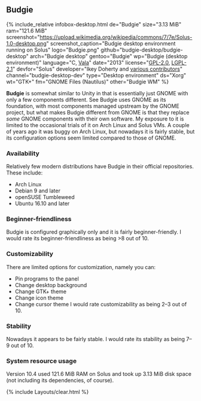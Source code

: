## Budgie
{% include_relative infobox-desktop.html de="Budgie" size="3.13 MiB" ram="121.6 MiB" screenshot="https://upload.wikimedia.org/wikipedia/commons/7/7e/Solus-1.0-desktop.png" screenshot_caption="Budgie desktop environment running on Solus" logo="Budgie.png" github="budgie-desktop/budgie-desktop" arch="Budgie desktop" gentoo="Budgie" wp="Budgie (desktop environment)" language="C, <a href='https://en.wikipedia.org/wiki/Vala_(programming_language)' link='_blank'>Vala</a>" date="2013" license="<a href='https://github.com/budgie-desktop/budgie-desktop/blob/master/README.md' link='_blank'>GPL-2.0</a>, <a href='https://github.com/budgie-desktop/budgie-desktop/blob/master/README.md' link='_blank'>LGPL-2.1</a>" devfor="Solus" developer="Ikey Doherty and <a href='https://github.com/budgie-desktop/budgie-desktop/graphs/contributors' link='_blank'>various contributors</a>" channel="budgie-desktop-dev" type="Desktop environment" ds="Xorg" wt="GTK+" fm="GNOME Files (Nautilus)" other="Budgie WM" %}

**Budgie** is somewhat similar to Unity in that is essentially just GNOME with only a few components different. See Budgie uses GNOME as its foundation, with most components managed upstream by the GNOME project, but what makes Budgie different from GNOME is that they replace *some* GNOME components with their own software. My exposure to it is limited to the occasional trials of it on Arch Linux and Solus VMs. A couple of years ago it was buggy on Arch Linux, but nowadays it is fairly stable, but its configuration options seem limited compared to those of GNOME.

### Availability
Relatively few modern distributions have Budgie in their official repositories. These include:
* Arch Linux
* Debian 9 and later
* openSUSE Tumbleweed
* Ubuntu 16.10 and later

### Beginner-friendliness
Budgie is configured graphically only and it is fairly beginner-friendly. I would rate its beginner-friendliness as being >8 out of 10. 

### Customizability
There are limited options for customization, namely you can:
* Pin programs to the panel
* Change desktop background
* Change GTK+ theme
* Change icon theme
* Change cursor theme
I would rate customizability as being 2&ndash;3 out of 10. 

### Stability
Nowadays it appears to be fairly stable. I would rate its stability as being 7&ndash;9 out of 10.

### System resource usage
Version 10.4 used 121.6 MiB RAM on Solus and took up 3.13 MiB disk space (not including its dependencies, of course).


{% include Layouts/clear.html %}
